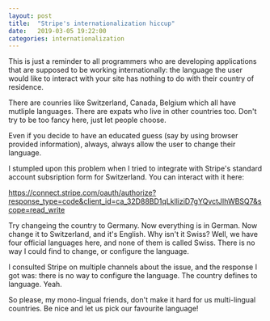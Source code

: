 ```yaml
---
layout: post
title:  "Stripe's internationalization hiccup"
date:   2019-03-05 19:22:00
categories: internationalization
---
```


This is just a reminder to all programmers who are developing applications that are supposed to be working internationally: the language the user would like to interact with your site has nothing to do with their country of residence.

There are counries like Switzerland, Canada, Belgium which all have mutliple languages. There are expats who live in other countries too. Don't try to be too fancy here, just let people choose.

Even if you decide to have an educated guess (say by using browser provided information), always, always allow the user to change their language.

I stumpled upon this problem when I tried to integrate with Stripe's standard account subsription form for Switzerland. You can interact with it here:

https://connect.stripe.com/oauth/authorize?response_type=code&client_id=ca_32D88BD1qLklliziD7gYQvctJIhWBSQ7&scope=read_write

Try changeing the country to Germany. Now everything is in German. Now change it to Switzerland, and it's English. Why isn't it Swiss? Well, we have four official  languages here, and none of them is called Swiss. There is no way I could find to change, or configure the language.

I consulted Stripe on multiple channels about the issue, and the response I got was: there is no way to configure the language. The country defines to language. Yeah.

So please, my mono-lingual friends, don't make it hard for us multi-lingual countries. Be nice and let us pick our favourite language!
